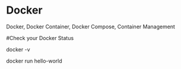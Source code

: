 # Docker

Docker, Docker Container, Docker Compose, Container Management

#Check your Docker Status

docker -v

docker run hello-world
